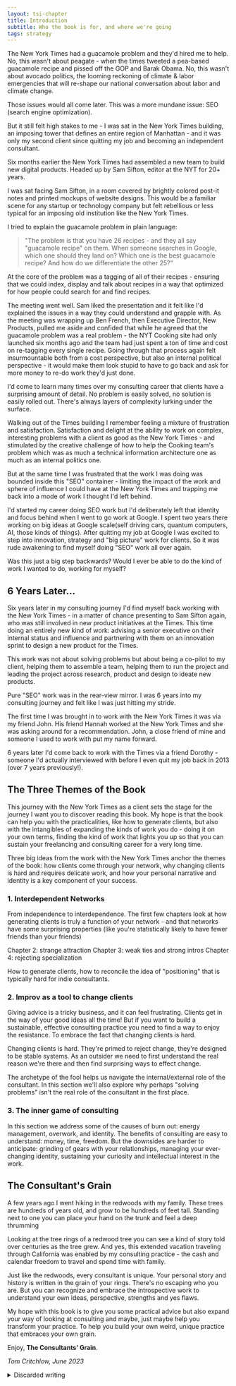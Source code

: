 ```yaml
---
layout: tsi-chapter
title: Introduction
subtitle: Who the book is for, and where we're going
tags: strategy
---
```


The New York Times had a guacamole problem and they'd hired me to help. No, this wasn't about peagate - when the times tweeted a pea-based guacamole recipe and pissed off the GOP and Barak Obama. No, this wasn't about avocado politics, the looming reckoning of climate & labor emergencies that will re-shape our national conversation about labor and climate change.

Those issues would all come later. This was a more mundane issue: SEO (search engine optimization).

But it still felt high stakes to me - I was sat in the New York Times building, an imposing tower that defines an entire region of Manhattan - and it was only my second client since quitting my job and becoming an independent consultant.

Six months earlier the New York Times had assembled a new team to build new digital products. Headed up by Sam Sifton, editor at the NYT for 20+ years.

I was sat facing Sam Sifton, in a room covered by brightly colored post-it notes and printed mockups of website designs. This would be a familiar scene for any startup or technology company but felt rebellious or less typical for an imposing old institution like the New York Times.

I tried to explain the guacamole problem in plain language: 

> "The problem is that you have 26 recipes - and they all say "guacamole recipe" on them. When someone searches in Google, which one should they land on? Which one is the best guacamole recipe? And how do we differentiate the other 25?"

At the core of the problem was a tagging of all of their recipes - ensuring that we could index, display and talk about recipes in a way that optimized for how people could search for and find recipes.

The meeting went well. Sam liked the presentation and it felt like I'd explained the issues in a way they could understand and grapple with. As the meeting was wrapping up Ben French, then Executive Director, New Products, pulled me aside and confided that while he agreed that the guacamole problem was a real problem - the NYT Cooking site had only launched six months ago and the team had just spent a ton of time and cost on re-tagging every single recipe. Going through that process again felt insurmountable both from a cost perspective, but also an internal political perspective - it would make them look stupid to have to go back and ask for more money to re-do work they'd just done.

I'd come to learn many times over my consulting career that clients have a surprising amount of detail. No problem is easily solved, no solution is easily rolled out. There's always layers of complexity lurking under the surface.

Walking out of the Times building I remember feeling a mixture of frustration and satisfaction. Satisfaction and delight at the ability to work on complex, interesting problems with a client as good as the New York Times - and stimulated by the creative challenge of how to help the Cooking team's problem which was as much a technical information architecture one as much as an internal politics one.

But at the same time I was frustrated that the work I was doing was bounded inside this "SEO" container - limiting the impact of the work and sphere of influence I could have at the New York Times and trapping me back into a mode of work I thought I'd left behind.

I'd started my career doing SEO work but I'd deliberately left that identity and focus behind when I went to go work at Google. I spent two years there working on big ideas at Google scale(self driving cars, quantum computers, AI, those kinds of things). After quitting my job at Google I was excited to step into innovation, strategy and "big picture" work for clients. So it was rude awakening to find myself doing "SEO" work all over again.

Was this just a big step backwards? Would I ever be able to do the kind of work I wanted to do, working for myself?

## 6 Years Later...

Six years later in my consulting journey I'd find myself back working with the New York Times - in a matter of chance presenting to Sam Sifton again, who was still involved in new product initiatives at the Times. This time doing an entirely new kind of work: advising a senior executive on their internal status and influence and partnering with them on an innovation sprint to design a new product for the Times.

This work was not about solving problems but about being a co-pilot to my client, helping them to assemble a team, helping them to run the project and leading the project across research, product and design to ideate new products.

Pure "SEO" work was in the rear-view mirror. I was 6 years into my consulting journey and felt like I was just hitting my stride.

The first time I was brought in to work with the New York Times it was via my friend John. His friend Hannah worked at the New York Times and she was asking around for a recommendation. John, a close friend of mine and someone I used to work with put my name forward.

6 years later I'd come back to work with the Times via a friend Dorothy - someone I'd actually interviewed with before I even quit my job back in 2013 (over 7 years previously!).

## The Three Themes of the Book

This journey with the New York Times as a client sets the stage for the journey I want you to discover reading this book. My hope is that the book can help you with the practicalities, like how to generate clients, but also with the intangibles of expanding the kinds of work you do - doing it on your own terms, finding the kind of work that lights you up so that you can sustain your freelancing and consulting career for a very long time.

Three big ideas from the work with the New York Times anchor the themes of the book: how clients come through your network, why changing clients is hard and requires delicate work, and how your personal narrative and identity is a key component of your success.

### 1. Interdependent Networks

From independence to interdependence. The first few chapters look at how generating clients is truly a function of your network - and that networks have some surprising properties (like you're statistically likely to have fewer friends than your friends)

Chapter 2: strange attraction
Chapter 3: weak ties and strong intros
Chapter 4: rejecting specialization

How to generate clients, how to reconcile the idea of "positioning" that is typically hard for indie consultants.

### 2. Improv as a tool to change clients

Giving advice is a tricky business, and it can feel frustrating. Clients get in the way of your good ideas all the time! But if you want to build a sustainable, effective consulting practice you need to find a way to enjoy the resistance. To embrace the fact that changing clients is hard.

Changing clients is hard. They're primed to reject change, they're designed to be stable systems. As an outsider we need to first understand the real reason we're there and then find surprising ways to effect change.

The archetype of the fool helps us navigate the internal/external role of the consultant. In this section we'll also explore why perhaps "solving problems" isn't the real role of the consultant in the first place.

### 3. The inner game of consulting

In this section we address some of the causes of burn out: energy management, overwork, and identity. The benefits of consulting are easy to understand: money, time, freedom. But the downsides are harder to anticipate: grinding of gears with your relationships, managing your ever-changing identity, sustaining your curiosity and intellectual interest in the work.

## The Consultant's Grain

A few years ago I went hiking in the redwoods with my family. These trees are hundreds of years old, and grow to be hundreds of feet tall. Standing next to one you can place your hand on the trunk and feel a deep thrumming

Looking at the tree rings of a redwood tree you can see a kind of story told over centuries as the tree grew. And yes, this extended vacation traveling through California was enabled by my consulting practice - the cash and calendar freedom to travel and spend time with family.

Just like the redwoods, every consultant is unique. Your personal story and history is written in the grain of your rings. There's no escaping who you are. But you can recognize and embrace the introspective work to understand your own ideas, perspective, strengths and yes flaws.

My hope with this book is to give you some practical advice but also expand your way of looking at consulting and maybe, just maybe help you transform your practice. To help you build your own weird, unique practice that embraces your own grain.

Enjoy, **The Consultants' Grain**.

*Tom Critchlow, June 2023*




<details>
<summary>Discarded writing</summary>

It was only my second consulting gig after quitting my job and going independent - sat in the imposing New York Times offices I was in a room that is familiar to startups and technology companies but perhaps less familiar to companies like the New York Times: a room with the walls covered in post-its, print outs of web design mockups and whiteboard scribbles.

The NYT Cooking team was part of a new digital products team - building new technology products out of the editorial materials and expertise across the times. 

And like I said, they had a guacamole problem. I was sat facing Sam Sifton - an extremely enthusiastic, charismatic and senior figure and long time-editor of 20+ years at the New York Times. Sam didn't know much about SEO but he was willing to engage. I was trying to explain the guacamole problem in plain language:

> "The problem is that you have 26 recipes - and they all say "guacamole recipe" on them. When someone searches in Google, which one should they land on? Which one is the best guacamole recipe? And how do we differentiate the other 25?"

This was my second consulting 

---

In 2015 the New York Times tweeted out a pea-based recipe for Guacamole and all hell broke loose. Before the week was out, the Texas GOP was saying "The @nytimes declared war on Texas when they suggested adding green peas to guacamole." and even Barak Obama was “Respect the NYT but not buying peas in guac."

What would later become known as "peagate" was a classic mid 2010s classic social media firestorm.

And maybe it was a little, tiny bit my fault?

Rewind the clock to one year before - it's 2014, the New York Times had a guacamole problem and they'd hired me to help. I was sat in a large meeting room, walls covered in post-its and page designs printed on the wall, presenting to the NYT Cooking team. I was there to help with their SEO problems.

On the other side of the table sat Sam Sifton, a charismatic beaming enthusiastic figure and also a long-time editor of 20+ years at the New York Times. Sam didn't know much about SEO b but was willing to engage. I was trying to explain the guacamole problem in plain language:

> "The problem is that you have 26 guacamole recipes - and they all say "guacamole recipe" on them. When someone searches in Google for "guacamole recipe" which one should they land on? Which one is best? And how do we differentiate the other 25?"

This project was my second freelance consulting project since I quit my job and I was feeling incredibly fortunate and frustrated at the same time. On the one hand I was sat inside a magnificent building (you know what Times Square is named after right?), working for an amazing brand - the kind of brand you aspire towards working with, and it was only my second freelance client!

On the other hand - the work was firmly SEO work, and I was viewed as the "SEO consultant" in the room. Yes, the kind of work I knew very well but not the kind of work that I had dreams and aspirations towards. And yet, even though this was on the surface a kind of work that I wasn't that excited about it still provided opportunity for the client to contain a surprising amount of detail.

One of the hard things about consulting is that "simple" recommendations rarely prove to be simple. This NYT project was no different - I was feeling pretty good after managing to explain the problem with their taxonomy and tagging structure in a way that Sam Sifton would understand. But it turns out that diagnosing the problem was simply the first step in a long, complicated journey.

As the meeting was wrapping up Ben French, then Executive Director, New Products, pulled me aside and confided that while he agreed that the guacamole problem was a real problem - the NYT Cooking team had just spent a ton of time and cost on re-tagging every single recipe. Going through that process again felt insurmountable both from a cost perspective, but also an internal political perspective - it would make them look stupid to have to go back and ask for more money to re-do work they'd just done.

We'd have to find another way.

This is the part of any client engagement that gets me excited - where you realize that there's a real texture to a client's problems. There's no simple "re-tagging" project - it's a mixture of internal politics, creative ideation and maneuvering to help the client find a version of the project that will be effective AND get buy-in internally to be able to be implemented.

## About Me

My background - what I bring to the table. I've been doing some form of "consulting" work since 2007. First helping launch an SEO agency - I ran the consulting part of the business, first doing the work myself, then managing a team of consultants working on client work. Later I'd join Google and work with the Creative Lab and BizOps teams - straddling various forms of intrapreneurship - effectively consulting with various teams and projects across the business (including designing presentations for Sundar who would go on to become Google's CEO).

Since 2014 I've been an independent consultant working for myself across a variety of clients. The work has evolved in that time from tactical "SEO" work to more senior and less well defined work I do today like advising CEOs, putting together business cases for investment and more.

Throughout my own journey I've found that writing about independent consulting was generative and useful for me personally, that people liked it and that a lot of my best advice ran counter to some of the accepted wisdom. Hence this book.

There are as many different approaches to consulting and freelancing as their are consultants and freelancers. So why write a book at all? Why claim to offer advice? Well this book isn't really about advice. It's hopefully a guide that can help you integrate "what works" with "what works for you" - to enable a weird, messy, creative practice to emerge that can sustain, feed and nourish you for a decade plus.

That's why this book is called The Consultant's Grain - your own unique ideas, perspective, and yes your flaws - they all play a part of making your own unique practice and you need to do the introspective work to understand yourself in order to be able to properly construct a practice that can sustain a decade or more of work.



Tom Critchlow, 2023.


</details>

